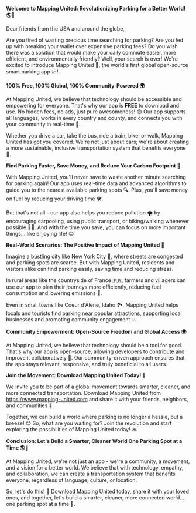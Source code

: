 **Welcome to Mapping United: Revolutionizing Parking for a Better World! 🌎🚗**

Dear friends from the USA and around the globe,

Are you tired of wasting precious time searching for parking? Are you fed up with breaking your wallet over expensive parking fees? Do you wish there was a solution that would make your daily commute easier, more efficient, and environmentally friendly? Well, your search is over! We're excited to introduce Mapping United 🤝, the world's first global open-source smart parking app 📈!

**100% Free, 100% Global, 100% Community-Powered 🌍**

At Mapping United, we believe that technology should be accessible and empowering for everyone. That's why our app is **FREE** to download and use. No hidden fees, no ads, just pure awesomeness! 😊 Our app supports all languages, works in every country and county, and connects you with your community in real-time 📱.

Whether you drive a car, take the bus, ride a train, bike, or walk, Mapping United has got you covered. We're not just about cars; we're about creating a more sustainable, inclusive transportation system that benefits everyone 🌟.

**Find Parking Faster, Save Money, and Reduce Your Carbon Footprint 💚**

With Mapping United, you'll never have to waste another minute searching for parking again! Our app uses real-time data and advanced algorithms to guide you to the nearest available parking spots 🔍. Plus, you'll save money on fuel by reducing your driving time 🛠️.

But that's not all - our app also helps you reduce pollution 🌪️ by encouraging carpooling, using public transport, or biking/walking whenever possible 🚴‍♀️. And with the time you save, you can focus on more important things... like enjoying life! 😊

**Real-World Scenarios: The Positive Impact of Mapping United 🌈**

Imagine a bustling city like New York City 🗽️, where streets are congested and parking spots are scarce. But with Mapping United, residents and visitors alike can find parking easily, saving time and reducing stress.

In rural areas like the countryside of France 🇫🇷, farmers and villagers can use our app to plan their journeys more efficiently, reducing fuel consumption and lowering emissions 🚜.

Even in small towns like Coeur d'Alene, Idaho 🏞️, Mapping United helps locals and tourists find parking near popular attractions, supporting local businesses and promoting community engagement 💡.

**Community Empowerment: Open-Source Freedom and Global Access 🌍**

At Mapping United, we believe that technology should be a tool for good. That's why our app is open-source, allowing developers to contribute and improve it collaboratively 🤝. Our community-driven approach ensures that the app stays relevant, responsive, and truly beneficial to all users.

**Join the Movement: Download Mapping United Today! 📱**

We invite you to be part of a global movement towards smarter, cleaner, and more connected transportation. Download Mapping United from https://www.mapping-united.com and share it with your friends, neighbors, and communities 🌟.

Together, we can build a world where parking is no longer a hassle, but a breeze! 😊 So, what are you waiting for? Join the revolution and start exploring the possibilities of Mapping United today! 🔜

**Conclusion: Let's Build a Smarter, Cleaner World One Parking Spot at a Time 🌎🚗**

At Mapping United, we're not just an app - we're a community, a movement, and a vision for a better world. We believe that with technology, empathy, and collaboration, we can create a transportation system that benefits everyone, regardless of language, culture, or location.

So, let's do this! 🎉 Download Mapping United today, share it with your loved ones, and together, let's build a smarter, cleaner, more connected world... one parking spot at a time 🌟.